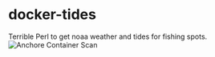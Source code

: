 # docker-tides
Terrible Perl to get noaa weather and tides for fishing spots. 
![Anchore Container Scan](https://github.com/sabbene/docker-tides/workflows/Anchore%20Container%20Scan/badge.svg)
